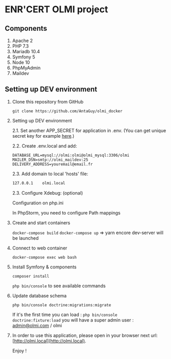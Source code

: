# ENR'CERT OLMI project

## Components
1. Apache 2
2. PHP 7.3 
3. Mariadb 10.4
4. Symfony 5
5. Node 10
6. PhpMyAdmin
7. Maildev

## Setting up DEV environment
1. Clone this repository from GitHub

   `git clone https://github.com/AntaGuy/olmi_docker`


2. Setting up DEV environment

   2.1. Set another APP_SECRET for application in .env.
   (You can get unique secret key for example [here](http://nux.net/secret).)

   2.2. Create .env.local and add:

      ```
      DATABASE_URL=mysql://olmi:olmi@olmi_mysql:3306/olmi
      MAILER_DSN=smtp://olmi_maildev:25
      DELIVERY_ADDRESS=youremail@email.fr
      ```

   2.3. Add domain to local 'hosts' file:

      ```bash
      127.0.0.1    olmi.local
      ``` 

   2.3. Configure Xdebug: (optional)

      Configuration on php.ini
      
      In PhpStorm, you need to configure Path mappings

3. Create and start containers

   `docker-compose build`
   `docker-compose up` 
   =>  yarn encore dev-server will be launched

4. Connect to web container

   `docker-compose exec web bash` 

5. Install Symfony & components

   `composer install`

   `php bin/console` to see available commands

6. Update database schema

   `php bin/console doctrine:migrations:migrate`
   
   If it's the first time you can load :
   `php bin/console doctrine:fixture:load` you will have a super admin user : admin@olmi.com / olmi

7. In order to use this application, please open in your browser next url: [http://olmi.local](http://olmi.local).
  
   Enjoy !
